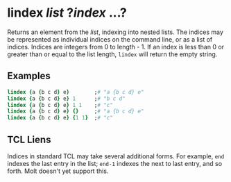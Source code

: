 # lindex *list* ?*index* ...?

Returns an element from the *list*, indexing into nested lists.  The indices
may be represented as individual indices on the command line, or as a list
of indices.  Indices are integers from 0 to length - 1.  If an index is less
than 0 or greater than or equal to the list length, `lindex` will return
the empty string.

## Examples

```tcl
lindex {a {b c d} e}        ;# "a {b c d} e"
lindex {a {b c d} e} 1      ;# "b c d"
lindex {a {b c d} e} 1 1    ;# "c"
lindex {a {b c d} e} {}     ;# "a {b c d} e"
lindex {a {b c d} e} {1 1}  ;# "c"
```

## TCL Liens

Indices in standard TCL may take several additional forms.  For example,
`end` indexes the last entry in the list; `end-1` indexes the next to last
entry, and so forth.  Molt doesn't yet support this. 

